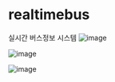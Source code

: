 # realtimebus
실시간 버스정보 시스템
![image](https://github.com/okhwan/realtimebus/assets/95335311/5898a406-2fa3-4a36-9e56-bc6e337f8253)


![image](https://github.com/okhwan/realtimebus/assets/95335311/e7e57f91-773a-4ae3-9aa3-53a77a4b46a6)


![image](https://github.com/okhwan/realtimebus/assets/95335311/8ba3682e-65a6-4e54-8e6c-5da5f50755ff)
